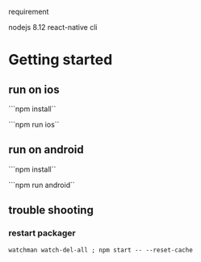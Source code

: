 requirement 

nodejs 8.12
react-native cli

# Getting started

## run on ios


```npm install``

```npm run ios``

## run on android

```npm install``

```npm run android``

## trouble shooting

### restart packager

```watchman watch-del-all ; npm start -- --reset-cache```